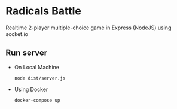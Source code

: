 # Radicals Battle

Realtime 2-player multiple-choice game in Express (NodeJS) using socket.io

## Run server

  * On Local Machine

    ```
    node dist/server.js
    ```

  * Using Docker

    ```
    docker-compose up
    ```

